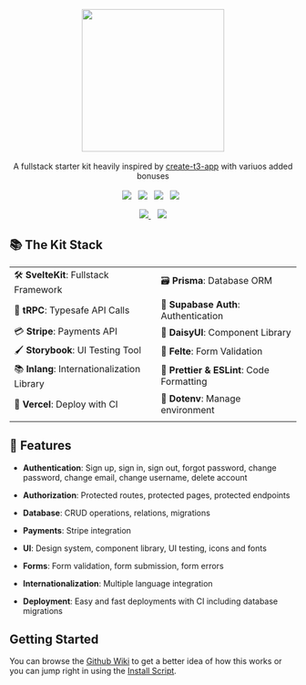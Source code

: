 <p align="center">
     <img src="https://svgshare.com/i/vcw.svg" height="250"/>
     </br> </br>
     A fullstack starter kit heavily inspired by <a href="https://create.t3.gg/">create-t3-app</a> with variuos added bonuses
     </br> </br>
     <img src="https://img.shields.io/badge/SvelteKit-FF3F00?style=for-the-badge&logo=svelte&logoColor=white"/>&nbsp;&nbsp;
     <img src="https://img.shields.io/badge/TypeScript-007ACC?style=for-the-badge&logo=typescript&logoColor=white"/>&nbsp;&nbsp;
     <img src="https://img.shields.io/badge/Supabase-2A9D69?style=for-the-badge&logo=supabase&logoColor=white"/>&nbsp;&nbsp;
     <img src="https://img.shields.io/badge/Vercel-000000?style=for-the-badge&logo=vercel&logoColor=white"/>&nbsp;&nbsp;
 </p>

 <p align="center">
  <a href="https://discord.gg/ExwxXtdUvh">
     <img src="https://img.shields.io/discord/1149671113362776184?color=%235865F2&label=&logo=discord&logoColor=white&style=for-the-badge">
  </a>&nbsp;&nbsp;
  <a href="https://github.com/albbus-stack/kit-stack/wiki/Install-Script">
     <img src="https://img.shields.io/badge/Install%20Script-222830?label=&logo=windowsterminal&logoColor=white&style=for-the-badge">
  </a>
 </p>
  
## 📚 The Kit Stack

|  |  |
|--|--|
| 🛠️ **SvelteKit**: Fullstack Framework | 🗃️ **Prisma**: Database ORM |
| 🧹 **tRPC**: Typesafe API Calls | 🔐 **Supabase Auth**: Authentication |
| 💳 **Stripe**: Payments API | 🎨 **DaisyUI**: Component Library |
| 🖌 **Storybook**: UI Testing Tool | 📝 **Felte**: Form Validation |
| 📚 **Inlang**: Internationalization Library | 📃 **Prettier & ESLint**: Code Formatting |
| 🤖 **Vercel**: Deploy with CI | 🧩 **Dotenv**: Manage environment |
|  |  |

 
  
 
  
 
  
 

 
 


  
 

 
  
 
  
 
  
## 🔌 Features
  
- **Authentication**: Sign up, sign in, sign out, forgot password, change password, change email, change username, delete account
  
- **Authorization**: Protected routes, protected pages, protected endpoints
  
- **Database**: CRUD operations, relations, migrations

- **Payments**: Stripe integration
  
- **UI**: Design system, component library, UI testing, icons and fonts
  
- **Forms**: Form validation, form submission, form errors

- **Internationalization**: Multiple language integration
  
- **Deployment**: Easy and fast deployments with CI including database migrations
  
## Getting Started
  
You can browse the [Github Wiki](https://github.com/albbus-stack/kit-stack/wiki) to get a better idea of how this works or you can jump right in using the [Install Script](https://github.com/albbus-stack/kit-stack/wiki/Install-Script).

